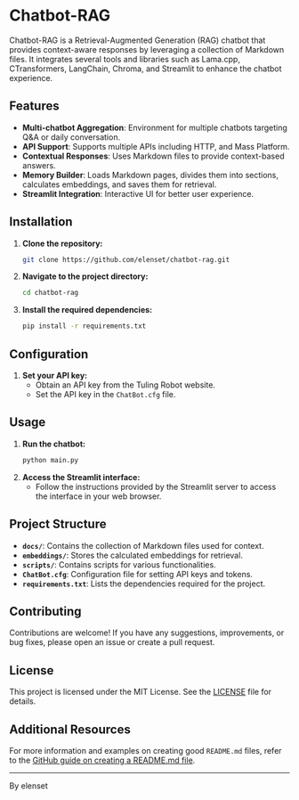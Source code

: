 # Chatbot-RAG

Chatbot-RAG is a Retrieval-Augmented Generation (RAG) chatbot that provides context-aware responses by leveraging a collection of Markdown files. It integrates several tools and libraries such as Lama.cpp, CTransformers, LangChain, Chroma, and Streamlit to enhance the chatbot experience.

## Features

- **Multi-chatbot Aggregation**: Environment for multiple chatbots targeting Q&A or daily conversation.
- **API Support**: Supports multiple APIs including HTTP, and Mass Platform.
- **Contextual Responses**: Uses Markdown files to provide context-based answers.
- **Memory Builder**: Loads Markdown pages, divides them into sections, calculates embeddings, and saves them for retrieval.
- **Streamlit Integration**: Interactive UI for better user experience.

## Installation

1. **Clone the repository:**
    ```sh
    git clone https://github.com/elenset/chatbot-rag.git
    ```
2. **Navigate to the project directory:**
    ```sh
    cd chatbot-rag
    ```
3. **Install the required dependencies:**
    ```sh
    pip install -r requirements.txt
    ```

## Configuration

1. **Set your API key:**
    - Obtain an API key from the Tuling Robot website.
    - Set the API key in the `ChatBot.cfg` file.


## Usage

1. **Run the chatbot:**
    ```sh
    python main.py
    ```
2. **Access the Streamlit interface:**
    - Follow the instructions provided by the Streamlit server to access the interface in your web browser.

## Project Structure

- **`docs/`**: Contains the collection of Markdown files used for context.
- **`embeddings/`**: Stores the calculated embeddings for retrieval.
- **`scripts/`**: Contains scripts for various functionalities.
- **`ChatBot.cfg`**: Configuration file for setting API keys and tokens.
- **`requirements.txt`**: Lists the dependencies required for the project.

## Contributing

Contributions are welcome! If you have any suggestions, improvements, or bug fixes, please open an issue or create a pull request.

## License

This project is licensed under the MIT License. See the [LICENSE](LICENSE) file for details.

## Additional Resources

For more information and examples on creating good `README.md` files, refer to the [GitHub guide on creating a README.md file](https://docs.github.com/en/github/creating-cloning-and-archiving-repositories/creating-a-repository-on-github/about-readmes).

---
By elenset
